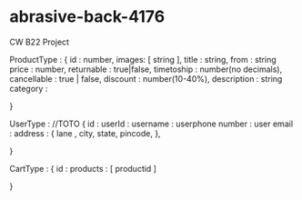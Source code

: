 # abrasive-back-4176
CW B22 Project

ProductType :
{
    id : number,
    images: [
        string
    ],
    title : string,
    from : string
    price : number,
    returnable : true|false,
    timetoship : number(no decimals),
    cancellable : true | false,
    discount : number(10-40%),
    description : string
    category : 


}

UserType : 
//TOTO
{
    id : 
    userId : 
    username : 
    userphone number :
    user email :
    address : 
    {
        lane ,
        city,
        state,
        pincode,
    },

    
}

CartType : 
{
    id :
    products : [
        productid
    ]
    

}






